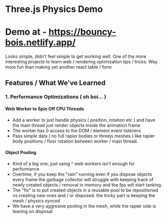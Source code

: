 # Three.js Physics Demo

# Demo at - https://bouncy-bois.netlify.app/

Looks simple, didn't feel simple to get working well.
One of the more interesting projects to learn web / rendering optimization tips / tricks.
Way more fun than making yet another react table / form

## Features / What We've Learned

### 1. **Performance Optimizations ( oh boi... )**

#### **Web Worker to Spin Off CPU Threads**

- Add a worker to just handle physics ( position, rotation etc ) and have the main thread just render objects inside the animation frame
- The worker has 0 access to the DOM / element event listeners
- Pass simple data ( no full rapier bodies or threejs meshes ) like rapier body positions / floor rotation between worker / main thread.

#### **Object Pooling**

- Kind of a big one; just using ^ web workers isn't enough for performance
- Overtime, if you keep the "rain" running even if you dispose objects every frame the garbage collector will
  struggle with keeping track of newly created objects / removal in memory and the fps will start tanking.
- The "fix" is to put created objects in a reusable pool to be repositioned vs creating new ones
  and / or disposed. the tricky part is keeping the mesh / physics synced
- We have a very aggresive pooling in the mesh, while the rapier side is leaning on disposal

#### **Background Removal of Inactive Objects**

- Even with the above improvements it's still not enough if you run the rain long enough
- Need to check which objects have been inactive long enough and remove in the rain

#### **SharedArrayBuffer**

- Even with all these ^^^^ optimization tricks, they're still not enough if your monitor runs at a higher refresh rate ( tested at 240 ).
- Passing a regular array / objects back & forth into the threads is CPU consuming since the objects are deep cloned before getting passed. Using these probably boosted up performance the most

### 2. **Gravity, physics with bouncing objects**

- Rapier vs Cannon
- Structuring object creation
- Sync threejs meshes with rapier colliders

## Issues / Todos

### 1. **CPU fighting**

- Anytime you let the rain run and you do a bit of a cpu intensive task ( like opening the browser console even ), the web worker will struggle with the physics and will run the function call in a later batch ( the worker will skip the create objects onMessage until way later )

### 2. **Floor Z Fighting**

- There is a strong z fighting between floor / objects, only when the objects bounce off of the floor. Once objects are at terminal rest position, there is no issue. Can't figure this out, did logarithmic buffer in renderer, add a gap in the y axis of object, polygon offset in the mesh, etc.

### 3. **Add New Base Geometries ( Cone / Pyramid, Torus, etc )**

- Creating non default geometries with same dimensions that have to sync with the same threejs mesh is a bit difficult. Tried this with a cone and the way rapier does rotations on the cone is wildly different than threejs

---

## Installation

### Prerequisites

- Node.js (v16 or higher)
- npm or yarn

### Steps

1. Clone the repository:

   ```bash
   git clone <repository-url>
   ```

2. Navigate to the project directory:

   ```bash
   cd <project-directory>
   ```

3. Install dependencies:

   ```bash
   npm install
   # or
   yarn install
   ```

4. Start the development server:

   ```bash
   npm run dev
   # or
   yarn dev
   ```

---
